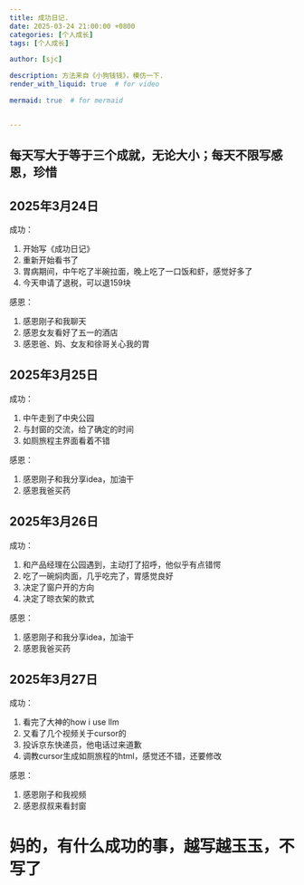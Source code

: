 ```yaml
---
title: 成功日记.
date: 2025-03-24 21:00:00 +0800
categories: [个人成长]
tags: [个人成长]

author: [sjc]

description: 方法来自《小狗钱钱》，模仿一下.
render_with_liquid: true  # for video

mermaid: true  # for mermaid


---
```




## 每天写大于等于三个成就，无论大小；每天不限写感恩，珍惜

## 2025年3月24日

成功：

1. 开始写《成功日记》
2. 重新开始看书了
3. 胃病期间，中午吃了半碗拉面，晚上吃了一口饭和虾，感觉好多了
4. 今天申请了退税，可以退159块

感恩：

1. 感恩刚子和我聊天
2. 感恩女友看好了五一的酒店
3. 感恩爸、妈、女友和徐哥关心我的胃

## 2025年3月25日

成功：

1. 中午走到了中央公园
2. 与封窗的交流，给了确定的时间
3. 如厕旅程主界面看着不错


感恩：

1. 感恩刚子和我分享idea，加油干
2. 感恩我爸买药

## 2025年3月26日

成功：

1. 和产品经理在公园遇到，主动打了招呼，他似乎有点错愕
2. 吃了一碗焖肉面，几乎吃完了，胃感觉良好
3. 决定了窗户开的方向
4. 决定了晾衣架的款式


感恩：

1. 感恩刚子和我分享idea，加油干
2. 感恩我爸买药

## 2025年3月27日

成功：

1. 看完了大神的how i use llm
2. 又看了几个视频关于cursor的
3. 投诉京东快递员，他电话过来道歉
4. 调教cursor生成如厕旅程的html，感觉还不错，还要修改


感恩：

1. 感恩刚子和我视频
2. 感恩叔叔来看封窗


# 妈的，有什么成功的事，越写越玉玉，不写了